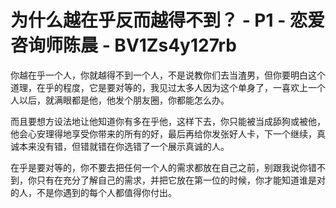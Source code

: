 # 为什么越在乎反而越得不到？ - P1 - 恋爱咨询师陈晨 - BV1Zs4y127rb

你越在乎一个人，你就越得不到一个人，不是说教你们去当渣男，但你要明白这个道理，在乎的程度，它是要对等的，我见过太多人因为这个单身了，一喜欢上一个人以后，就满眼都是他，他发个朋友圈，你都能怎么办。

而且要想方设法地让他知道你有多在乎他，这样下去，你只能被当成舔狗或被他，他会心安理得地享受你带来的所有的好，最后再给你发张好人卡，下一个继续，真诚本来没有错，但错就错在你选错了一个展示真诚的人。

在乎是要对等的，你不要去把任何一个人的需求都放在自己之前，别跟我说你错不到，你只有在充分了解自己的需求，并把它放在第一位的时候，你才能知道谁是对的人，不是你遇到的每个人都值得你付出。

